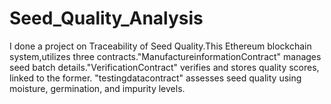 # Seed_Quality_Analysis
I done a project on Traceability of Seed Quality.This Ethereum blockchain system,utilizes three contracts."ManufactureinformationContract" manages seed batch details."VerificationContract" verifies and stores quality scores, linked to the former. "testingdatacontract" assesses seed quality using moisture, germination, and impurity levels.

